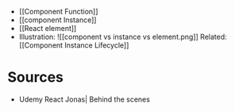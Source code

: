 - [[Component Function]]
- [[component Instance]]
- [[React element]]
- Illustration: ![[component vs instance vs element.png]]
Related: [[Component Instance Lifecycle]]
# Sources
- Udemy React Jonas| Behind the scenes
